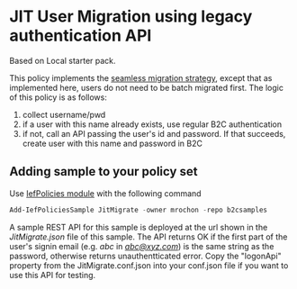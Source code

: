 # JIT User Migration using legacy authentication API

Based on Local starter pack.

This policy implements the [seamless migration strategy](https://docs.microsoft.com/en-us/azure/active-directory-b2c/user-migration#seamless-migration), except that as implemented
here, users do not need to be batch migrated first. The logic of this policy is as follows:
1. collect username/pwd
2. if a user with this name already exists, use regular B2C authentication
3. if not, call an API passing the user's id and password. If that succeeds, create user with this name and password in B2C

## Adding sample to your policy set

Use [IefPolicies module](https://www.powershellgallery.com/packages/IefPolicies) with the following command

```PowerShell
Add-IefPoliciesSample JitMigrate -owner mrochon -repo b2csamples
```

A sample REST API for this sample is deployed at the url shown in the *JitMigrate.json* file of this sample. The API returns OK if the first part of the user's signin email (e.g. *abc* in *abc@xyz.com*) is the same string as the password, otherwise returns unauthentticated error. Copy the "logonApi" property from the JitMigrate.conf.json into your conf.json file if you want to use this API for testing.